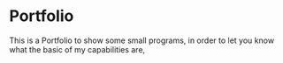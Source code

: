 # Portfolio
This is a Portfolio to show some small programs, in order to let you know what the basic of my capabilities are, 
